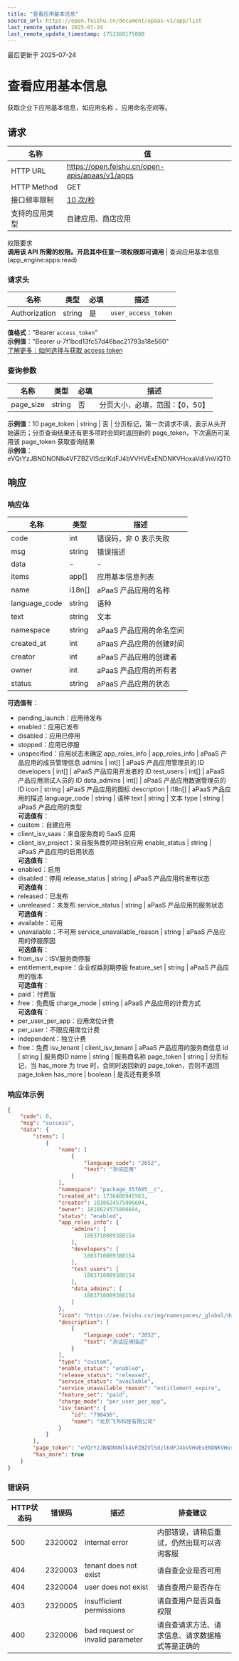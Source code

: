 ```yaml
---
title: "查看应用基本信息"
source_url: https://open.feishu.cn/document/apaas-v1/app/list
last_remote_update: 2025-07-24
last_remote_update_timestamp: 1753360175000
---
```

最后更新于 2025-07-24

# 查看应用基本信息

获取企业下应用基本信息，如应用名称 、应用命名空间等。

## 请求
名称 | 值
---|---
HTTP URL | https://open.feishu.cn/open-apis/apaas/v1/apps
HTTP Method | GET
接口频率限制 | [10 次/秒](https://open.feishu.cn/document/ukTMukTMukTM/uUzN04SN3QjL1cDN)
支持的应用类型 | 自建应用、商店应用
权限要求  
            **调用该 API 所需的权限。开启其中任意一项权限即可调用** | 查询应用基本信息(app_engine:apps:read)

### 请求头

名称 | 类型 | 必填 | 描述
--- | --- | --- | ---
Authorization | string | 是 | `user_access_token`  
**值格式**："Bearer `access_token`"  
**示例值**："Bearer u-7f1bcd13fc57d46bac21793a18e560"  
[了解更多：如何选择与获取 access token](https://open.feishu.cn/document/uAjLw4CM/ugTN1YjL4UTN24CO1UjN/trouble-shooting/how-to-choose-which-type-of-token-to-use)

### 查询参数

名称 | 类型 | 必填 | 描述
--- | --- | --- | ---
page_size | string | 否 | 分页大小，必填，范围：【0，50】  
**示例值**：10
page_token | string | 否 | 分页标记，第一次请求不填，表示从头开始遍历；分页查询结果还有更多项时会同时返回新的 page_token，下次遍历可采用该 page_token 获取查询结果  
**示例值**：eVQrYzJBNDNONlk4VFZBZVlSdzlKdFJ4bVVHVExENDNKVHoxaVdiVnViQT0

## 响应

### 响应体

名称 | 类型 | 描述
--- | --- | ---
code | int | 错误码，非 0 表示失败
msg | string | 错误描述
data | \- | \-
items | app\[\] | 应用基本信息列表
name | i18n\[\] | aPaaS 产品应用的名称
language_code | string | 语种
text | string | 文本
namespace | string | aPaaS 产品应用的命名空间
created_at | int | aPaaS 产品应用的创建时间
creator | int | aPaaS 产品应用的创建者
owner | int | aPaaS 产品应用的所有者
status | string | aPaaS 产品应用的状态  
**可选值有**：  
- pending_launch：应用待发布  
- enabled：应用已发布  
- disabled：应用已停用  
- stopped：应用已停服  
- unspecified：应用状态未确定
app_roles_info | app_roles_info | aPaaS 产品应用的成员管理信息
admins | int\[\] | aPaaS 产品应用管理员的 ID
developers | int\[\] | aPaaS 产品应用开发者的 ID
test_users | int\[\] | aPaaS 产品应用测试人员的 ID
data_admins | int\[\] | aPaaS 产品应用数据管理员的 ID
icon | string | aPaaS 产品应用的图标
description | i18n\[\] | aPaaS 产品应用的描述
language_code | string | 语种
text | string | 文本
type | string | aPaaS 产品应用的类型  
**可选值有**：  
- custom：自建应用  
- client_isv_saas：来自服务商的 SaaS 应用  
- client_isv_project：来自服务商的项目制应用
enable_status | string | aPaaS 产品应用的启用状态  
**可选值有**：  
- enabled：启用  
- disabled：停用
release_status | string | aPaaS 产品应用的发布状态  
**可选值有**：  
- released：已发布  
- unreleased：未发布
service_status | string | aPaaS 产品应用的服务状态  
**可选值有**：  
- available：可用  
- unavailable：不可用
service_unavailable_reason | string | aPaaS 产品应用的停服原因  
**可选值有**：  
- from_isv：ISV服务商停服  
- entitlement_expire：企业权益到期停服
feature_set | string | aPaaS 产品应用的版本  
**可选值有**：  
- paid：付费版  
- free：免费版
charge_mode | string | aPaaS 产品应用的计费方式  
**可选值有**：  
- per_user_per_app：应用席位计费  
- per_user：不限应用席位计费  
- independent：独立计费  
- free：免费
isv_tenant | client_isv_tenant | aPaaS 产品应用的服务商信息
id | string | 服务商ID
name | string | 服务商名称
page_token | string | 分页标记，当 has_more 为 true 时，会同时返回新的 page_token，否则不返回 page_token
has_more | boolean | 是否还有更多项

### 响应体示例
```json
{
    "code": 0,
    "msg": "success",
    "data": {
        "items": [
            {
                "name": [
                    {
                        "language_code": "2052",
                        "text": "测试应用"
                    }
                ],
                "namespace": "package_35f605__c",
                "created_at": 1736480945563,
                "creator": 1818624575806604,
                "owner": 1818624575806604,
                "status": "enabled",
                "app_roles_info": {
                    "admins": [
                        1803710089388154
                    ],
                    "developers": [
                        1803710089388154
                    ],
                    "test_users": [
                        1803710089388154
                    ],
                    "data_admins": [
                        1803710089388154
                    ]
                },
                "icon": "https://ae.feishu.cn/img/namespaces/_global/download/namespace_8aed421832fa4586968596f70e6eaebd_p.jpg",
                "description": [
                    {
                        "language_code": "2052",
                        "text": "测试应用描述"
                    }
                ],
                "type": "custom",
                "enable_status": "enabled",
                "release_status": "released",
                "service_status": "available",
                "service_unavailable_reason": "entitlement_expire",
                "feature_set": "paid",
                "charge_mode": "per_user_per_app",
                "isv_tenant": {
                    "id": "798456",
                    "name": "北京飞书科技有限公司"
                }
            }
        ],
        "page_token": "eVQrYzJBNDNONlk4VFZBZVlSdzlKdFJ4bVVHVExENDNKVHoxaVdiVnViQT0",
        "has_more": true
    }
}
```

### 错误码

HTTP状态码 | 错误码 | 描述 | 排查建议
--- | --- | --- | ---
500 | 2320002 | internal error | 内部错误，请稍后重试，仍然出现可以咨询客服
404 | 2320003 | tenant does not exist | 请自查企业是否可用
404 | 2320004 | user does not exist | 请自查用户是否存在
403 | 2320005 | insufficient permissions | 请自查用户是否具备权限
400 | 2320006 | bad request or invalid parameter | 请自查请求方法、请求信息、请求数据格式等是正确的
